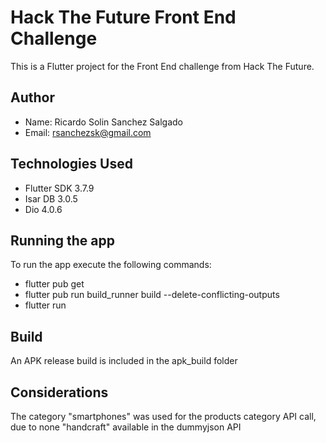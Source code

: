 # Hack The Future Front End Challenge
This is a Flutter project for the Front End challenge from Hack The Future.

## Author
* Name: Ricardo Solin Sanchez Salgado
* Email: rsanchezsk@gmail.com

## Technologies Used
* Flutter SDK 3.7.9
* Isar DB 3.0.5
* Dio 4.0.6

## Running the app
To run the app execute the following commands:
* flutter pub get
* flutter pub run build_runner build --delete-conflicting-outputs
* flutter run

## Build
An APK release build is included in the apk_build folder

## Considerations
The category "smartphones" was used for the products category API call, due to none "handcraft" available in the dummyjson API